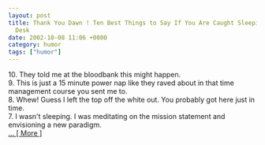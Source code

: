 ```yaml
---
layout: post
title: Thank You Dawn ! Ten Best Things to Say If You Are Caught Sleeping At Your
  Desk
date: 2002-10-08 11:06 +0000
category: humor
tags: ["humor"]
---
```

<p>10. They told me at the bloodbank this might happen.<br>9. This is just a 15 minute power nap like they raved about in that time management course you sent me to.<br>8. Whew! Guess I left the top off the white out. You probably got here just in time.<br>7. I wasn't sleeping. I was meditating on the mission statement and envisioning a new paradigm.<br><a href="https://web.archive.org/web/20021013031121/http://up_yours.blogspot.com/2002_09_29_up_yours_archive.html#82370203">... [ More ]</a></p>